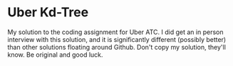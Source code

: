 # Uber Kd-Tree
My solution to the coding assignment for Uber ATC. I did get an in person interview with this solution, and it is significantly different (possibly better) than other solutions floating around Github. Don't copy my solution, they'll know. Be original and good luck.

